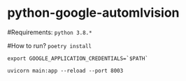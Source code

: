 # python-google-automlvision

#Requirements:
`python 3.8.*`

#How to run?
``
poetry install
``

``
export GOOGLE_APPLICATION_CREDENTIALS=`$PATH`
``

``
uvicorn main:app --reload --port 8003
``